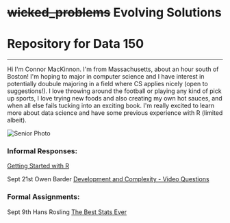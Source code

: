# ~~wicked_problems~~ Evolving Solutions
# Repository for Data 150
---
Hi I'm Connor MacKinnon. I'm from Massachusetts, about an hour south of Boston! I'm hoping to major in computer science and I have interest in potentially doubule majoring in a field where CS applies nicely (open to suggestions!). I love throwing around the football or playing any kind of pick up sports, I love trying new foods and also creating my own hot sauces, and when all else fails tucking into an exciting book. I'm really excited to learn more about data science and have some previous experience with R (limited albeit).

![Senior Photo](https://user-images.githubusercontent.com/89928233/132044330-71b52f21-f0f4-401d-bf55-2a373e88157a.jpg)


### Informal Responses:

[Getting Started with R](https://user-images.githubusercontent.com/89928233/132248051-3bfd52b3-3c43-47f1-b9fd-f814d5523b86.png)

Sept 21st Owen Barder [Development and Complexity - Video Questions](barder.html)

### Formal Assignments:

Sept 9th Hans Rosling [The Best Stats Ever](rosling.html)
